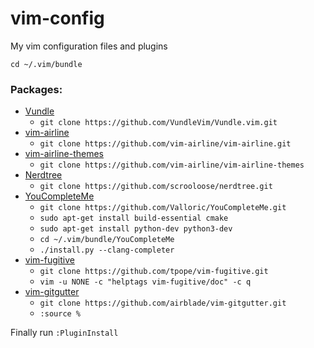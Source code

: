 # vim-config
My vim configuration files and plugins

`cd ~/.vim/bundle`

### Packages:
+ [Vundle][1]
    - `git clone https://github.com/VundleVim/Vundle.vim.git`
+ [vim-airline][2]
    - `git clone https://github.com/vim-airline/vim-airline.git`
+ [vim-airline-themes][3]
    - `git clone https://github.com/vim-airline/vim-airline-themes`
+ [Nerdtree][4]
    - `git clone https://github.com/scrooloose/nerdtree.git`
+ [YouCompleteMe][5]
    - `git clone https://github.com/Valloric/YouCompleteMe.git`
    - `sudo apt-get install build-essential cmake`
    - `sudo apt-get install python-dev python3-dev`
    - `cd ~/.vim/bundle/YouCompleteMe`
    - `./install.py --clang-completer`
+ [vim-fugitive][6]
    - `git clone https://github.com/tpope/vim-fugitive.git`
    - `vim -u NONE -c "helptags vim-fugitive/doc" -c q`
+ [vim-gitgutter][7]
    - `git clone https://github.com/airblade/vim-gitgutter.git`
    - `:source %`

Finally run `:PluginInstall`

[1]: https://github.com/VundleVim/Vundle.vim
[2]: https://github.com/vim-airline/vim-airline
[3]: https://github.com/vim-airline/vim-airline-themes
[4]: https://github.com/scrooloose/nerdtree
[5]: https://github.com/Valloric/YouCompleteMe
[6]: https://github.com/tpope/vim-fugitive
[7]: https://github.com/airblade/vim-gitgutter
